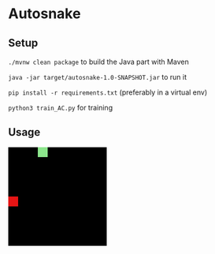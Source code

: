 # Autosnake

## Setup

`./mvnw clean package`
to build the Java part with Maven

`java -jar target/autosnake-1.0-SNAPSHOT.jar`
to run it

`pip install -r requirements.txt`
(preferably in a virtual env)

`python3 train_AC.py`
for training

## Usage

![Trained Snake](img/3000.gif)
